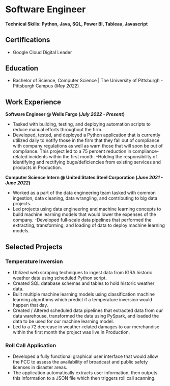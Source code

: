 # Software Engineer

#### Technical Skills: Python, Java, SQL, Power BI, Tableau, Javascript

## Certifications
- Google Cloud Digital Leader

## Education 			        		
- Bachelor of Science, Computer Science | The University of Pittsburgh - Pittsburgh Campus (_May 2022_)

## Work Experience
**Software Engineer @ Wells Fargo (_July 2022 - Present_)**
- Tasked with building, testing, and deploying automation scripts to reduce manual efforts throughout the firm.
- Developed, tested, and deployed a Python application that is currently utilized daily to notify those in the firm that
they fall out of compliance with company regulations as well as warn those that will soon be out of compliance.
This project led to a 75 percent reduction in compliance-related incidents within the first month.
-Holding the responsibility of identifying and rectifying bugs/deficiencies from existing services and products in
Production.

**Computer Science Intern @ United States Steel Corporation (_June 2021 - June 2022_)**
- Worked as a part of the data engineering team tasked with common ingestion, data cleaning, data wrangling, and
contributing to big data projects.
- Led projects using data engineering and machine learning concepts to build machine learning models that would
lower the expenses of the company.
-Developed full-scale data pipelines that performed the extracting, transforming, and loading of data to deploy
machine learning models.

## Selected Projects
### Temperature Inversion

- Utilized web scraping techniques to ingest data from IGRA historic weather data using scheduled Python script.
- Created SQL database schemas and tables to hold historic weather data.
- Built multiple machine learning models using classification machine learning algorithms which predict if a temperature
inversion would happen that day.
- Created / Altered scheduled data pipelines that extracted data from our data warehouse, transformed the data using PySpark,
and loaded the data to be used for our machine learning model.
- Led to a 72 decrease in weather-related damages to our merchandise within the first month the project was live in
Production.


### Roll Call Application

- Developed a fully functional graphical user interface that would allow the FCC to assess the availability of broadcast and
public safety licenses in disaster areas.
- The application automatically extracts user information, then outputs this information to a JSON file which then triggers
roll call scanning.
